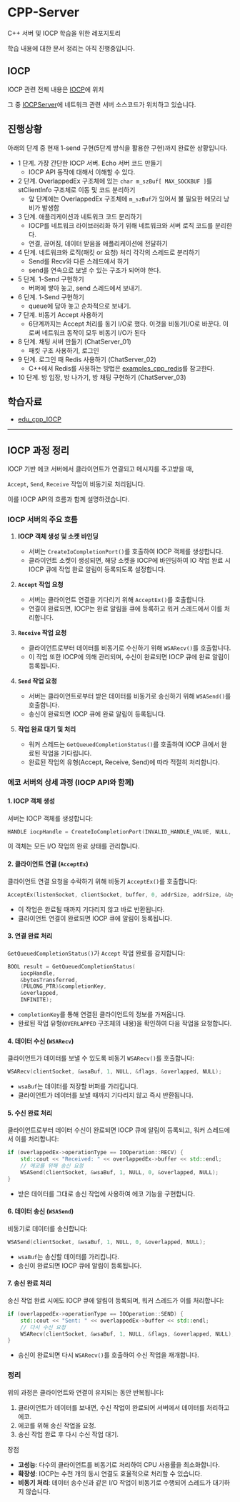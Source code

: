 # CPP-Server
C++ 서버 및 IOCP 학습을 위한 레포지토리

학습 내용에 대한 문서 정리는 아직 진행중입니다.

## IOCP

IOCP 관련 전체 내용은 [IOCP](./IOCP/)에 위치

그 중 [IOCPServer](./IOCP/IOCPServer/)에 네트워크 관련 서버 소스코드가 위치하고 있습니다.

## 진행상황

아래의 단계 중 현재 1-send 구현(5단계 방식을 활용한 구현)까지 완료한 상황입니다.

- 1 단계. 가장 간단한 IOCP 서버. Echo 서버 코드 만들기  
    - IOCP API 동작에 대해서 이해할 수 있다.
- 2 단계. OverlappedEx 구조체에 있는 `char m_szBuf[ MAX_SOCKBUF ]`를 stClientInfo 구조체로 이동 및 코드 분리하기
    - 앞 단계에는 OverlappedEx 구조체에 `m_szBuf`가 있어서 불 필요한 메모리 낭비가 발생함
- 3 단계. 애플리케이션과 네트워크 코드 분리하기  
    - IOCP를 네트워크 라이브러리화 하기 위해 네트워크와 서버 로직 코드를 분리한다.
    - 연결, 끊어짐, 데이터 받음을 애플리케이션에 전달하기  
- 4 단계. 네트워크와 로직(패킷 or 요청) 처리 각각의 스레드로 분리하기  
    - Send를 Recv와 다른 스레드에서 하기  
    - send를 연속으로 보낼 수 있는 구조가 되어야 한다.  
- 5 단계. 1-Send 구현하기  
    - 버퍼에 쌓아 놓고, send 스레드에서 보내기.   
- 6 단계. 1-Send 구현하기  
    - queue에 담아 놓고 순차적으로 보내기.    
- 7 단계. 비동기 Accept 사용하기
    - 6단계까지는 Accept 처리를 동기 I/O로 했다. 이것을 비동기I/O로 바꾼다. 이로써 네트워크 동작이 모두 비동기 I/O가 된다
- 8 단계. 채팅 서버 만들기 (ChatServer_01)
    - 패킷 구조 사용하기, 로그인
- 9 단계. 로그인 때 Redis 사용하기 (ChatServer_02)       
    - C++에서 Redis를 사용하는 방법은 [examples_cpp_redis](https://github.com/jacking75/examples_cpp_redis )를 참고한다.
- 10 단계. 방 입장, 방 나가기, 방 채팅 구현하기 (ChatServer_03)         

## 학습자료

- [edu_cpp_IOCP](https://github.com/jacking75/edu_cpp_IOCP/tree/master)

---

## IOCP 과정 정리
IOCP 기반 에코 서버에서 클라이언트가 연결되고 메시지를 주고받을 때, 

`Accept`, `Send`, `Receive` 작업이 비동기로 처리됩니다. 

이를 IOCP API의 흐름과 함께 설명하겠습니다.


### IOCP 서버의 주요 흐름

1. **IOCP 객체 생성 및 소켓 바인딩**
   - 서버는 `CreateIoCompletionPort()`를 호출하여 IOCP 객체를 생성합니다.
   - 클라이언트 소켓이 생성되면, 해당 소켓을 IOCP에 바인딩하여 IO 작업 완료 시 IOCP 큐에 작업 완료 알림이 등록되도록 설정합니다.

2. **`Accept` 작업 요청**
   - 서버는 클라이언트 연결을 기다리기 위해 `AcceptEx()`를 호출합니다. 
   - 연결이 완료되면, IOCP는 완료 알림을 큐에 등록하고 워커 스레드에서 이를 처리합니다.

3. **`Receive` 작업 요청**
   - 클라이언트로부터 데이터를 비동기로 수신하기 위해 `WSARecv()`를 호출합니다.
   - 이 작업 또한 IOCP에 의해 관리되며, 수신이 완료되면 IOCP 큐에 완료 알림이 등록됩니다.

4. **`Send` 작업 요청**
   - 서버는 클라이언트로부터 받은 데이터를 비동기로 송신하기 위해 `WSASend()`를 호출합니다.
   - 송신이 완료되면 IOCP 큐에 완료 알림이 등록됩니다.

5. **작업 완료 대기 및 처리**
   - 워커 스레드는 `GetQueuedCompletionStatus()`를 호출하여 IOCP 큐에서 완료된 작업을 기다립니다.
   - 완료된 작업의 유형(Accept, Receive, Send)에 따라 적절히 처리합니다.




### 에코 서버의 상세 과정 (IOCP API와 함께)

#### 1. IOCP 객체 생성
서버는 IOCP 객체를 생성합니다:
```cpp
HANDLE iocpHandle = CreateIoCompletionPort(INVALID_HANDLE_VALUE, NULL, 0, 0);
```
이 객체는 모든 I/O 작업의 완료 상태를 관리합니다.



#### 2. 클라이언트 연결 (`AcceptEx`)
클라이언트 연결 요청을 수락하기 위해 비동기 `AcceptEx()`를 호출합니다:
```cpp
AcceptEx(listenSocket, clientSocket, buffer, 0, addrSize, addrSize, &bytesReceived, &overlapped);
```
- 이 작업은 완료될 때까지 기다리지 않고 바로 반환됩니다.
- 클라이언트 연결이 완료되면 IOCP 큐에 알림이 등록됩니다.

#### 3. 연결 완료 처리
`GetQueuedCompletionStatus()`가 `Accept` 작업 완료를 감지합니다:
```cpp
BOOL result = GetQueuedCompletionStatus(
    iocpHandle,
    &bytesTransferred,
    (PULONG_PTR)&completionKey,
    &overlapped,
    INFINITE);
```
- `completionKey`를 통해 연결된 클라이언트의 정보를 가져옵니다.
- 완료된 작업 유형(`OVERLAPPED` 구조체의 내용)을 확인하여 다음 작업을 요청합니다.



#### 4. 데이터 수신 (`WSARecv`)
클라이언트가 데이터를 보낼 수 있도록 비동기 `WSARecv()`를 호출합니다:
```cpp
WSARecv(clientSocket, &wsaBuf, 1, NULL, &flags, &overlapped, NULL);
```
- `wsaBuf`는 데이터를 저장할 버퍼를 가리킵니다.
- 클라이언트가 데이터를 보낼 때까지 기다리지 않고 즉시 반환됩니다.

#### 5. 수신 완료 처리
클라이언트로부터 데이터 수신이 완료되면 IOCP 큐에 알림이 등록되고, 워커 스레드에서 이를 처리합니다:
```cpp
if (overlappedEx->operationType == IOOperation::RECV) {
    std::cout << "Received: " << overlappedEx->buffer << std::endl;
    // 에코를 위해 송신 요청
    WSASend(clientSocket, &wsaBuf, 1, NULL, 0, &overlapped, NULL);
}
```
- 받은 데이터를 그대로 송신 작업에 사용하여 에코 기능을 구현합니다.

 

#### 6. 데이터 송신 (`WSASend`)
비동기로 데이터를 송신합니다:
```cpp
WSASend(clientSocket, &wsaBuf, 1, NULL, 0, &overlapped, NULL);
```
- `wsaBuf`는 송신할 데이터를 가리킵니다.
- 송신이 완료되면 IOCP 큐에 알림이 등록됩니다.


#### 7. 송신 완료 처리
송신 작업 완료 시에도 IOCP 큐에 알림이 등록되며, 워커 스레드가 이를 처리합니다:
```cpp
if (overlappedEx->operationType == IOOperation::SEND) {
    std::cout << "Sent: " << overlappedEx->buffer << std::endl;
    // 다시 수신 요청
    WSARecv(clientSocket, &wsaBuf, 1, NULL, &flags, &overlapped, NULL);
}
```
- 송신이 완료되면 다시 `WSARecv()`를 호출하여 수신 작업을 재개합니다.

 

### 정리

위의 과정은 클라이언트와 연결이 유지되는 동안 반복됩니다:
1. 클라이언트가 데이터를 보내면, 수신 작업이 완료되어 서버에서 데이터를 처리하고 에코.
2. 에코를 위해 송신 작업을 요청.
3. 송신 작업 완료 후 다시 수신 작업 대기.

 
장점 
- **고성능**: 다수의 클라이언트를 비동기로 처리하여 CPU 사용률을 최소화합니다.
- **확장성**: IOCP는 수천 개의 동시 연결도 효율적으로 처리할 수 있습니다.
- **비동기 처리**: 데이터 송수신과 같은 I/O 작업이 비동기로 수행되어 스레드가 대기하지 않습니다.

